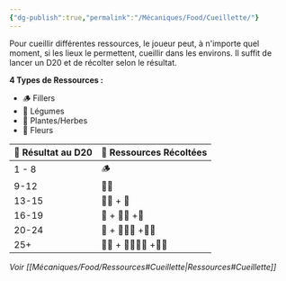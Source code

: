 ```yaml
---
{"dg-publish":true,"permalink":"/Mécaniques/Food/Cueillette/"}
---
```


Pour cueillir différentes ressources, le joueur peut, à n'importe quel moment, si les lieux le permettent, cueillir dans les environs. Il suffit de lancer un D20 et de récolter selon le résultat.

**4 Types de Ressources :** 

- 🪵 Fillers
- 🥕 Légumes
- 🍃 Plantes/Herbes
- 🌸 Fleurs

| 🎲 Résultat au D20 | 🏹 Ressources Récoltées |
| ------------------ | ----------------------- |
| 1 - 8              | 🪵                      |
| 9-12               | 🍃🍃                    |
| 13-15              | 🍃🍃 + 🥕               |
| 16-19              | 🌸 + 🍃🍃 +🥕           |
| 20-24              | 🌸 + 🍃🍃🍃 +🥕🥕       |
| 25+                | 🌸🌸 + 🍃🍃🍃🍃  +🥕🥕  |
*Voir [[Mécaniques/Food/Ressources#Cueillette\|Ressources#Cueillette]]*
